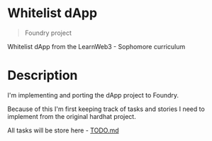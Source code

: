 # Whitelist dApp

> Foundry project

Whitelist dApp from the LearnWeb3 - Sophomore curriculum


# Description

I'm implementing and porting the dApp project to Foundry. 

Because of this I'm first keeping track of tasks and stories I need to implement from the original hardhat project.

All tasks will be store here - [TODO.md](./TODOs.md)